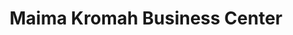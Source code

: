 ---
title: "Maima Kromah Business Center"
url: /monrovia/maima-kromah-business-center/
shop: shop
---